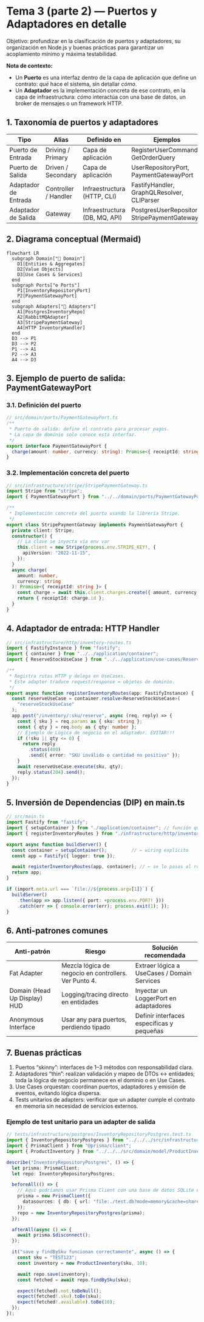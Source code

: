 # Tema 3 (parte 2) — Puertos y Adaptadores en detalle

Objetivo: profundizar en la clasificación de puertos y adaptadores, su organización en Node.js y buenas prácticas para garantizar un acoplamiento mínimo y máxima testabilidad.

**Nota de contexto:**

- Un **Puerto** es una interfaz dentro de la capa de aplicación que define un contrato: _qué_ hace el sistema, sin detallar _cómo_.
- Un **Adaptador** es la implementación concreta de ese contrato, en la capa de infraestructura: _cómo_ interactúa con una base de datos, un broker de mensajes o un framework HTTP.

## 1. Taxonomía de puertos y adaptadores

| Tipo                 | Alias                | Definido en                   | Ejemplos                                     |
| -------------------- | -------------------- | ----------------------------- | -------------------------------------------- |
| Puerto de Entrada    | Driving / Primary    | Capa de aplicación            | RegisterUserCommand, GetOrderQuery           |
| Puerto de Salida     | Driven / Secondary   | Capa de aplicación            | UserRepositoryPort, PaymentGatewayPort       |
| Adaptador de Entrada | Controller / Handler | Infraestructura (HTTP, CLI)   | FastifyHandler, GraphQLResolver, CLIParser   |
| Adaptador de Salida  | Gateway              | Infraestructura (DB, MQ, API) | PostgresUserRepository, StripePaymentGateway |

## 2. Diagrama conceptual (Mermaid)

```mermaid
flowchart LR
  subgraph Domain["🔷 Domain"]
    D1[Entities & Aggregates]
    D2[Value Objects]
    D3[Use Cases & Services]
  end
  subgraph Ports["⚙️ Ports"]
    P1[InventoryRepositoryPort]
    P2[PaymentGatewayPort]
  end
  subgraph Adapters["🔌 Adapters"]
    A1[PostgresInventoryRepo]
    A2[RabbitMQAdapter]
    A3[StripePaymentGateway]
    A4[HTTP InventoryHandler]
  end
  D3 --> P1
  D3 --> P2
  P1 --> A1
  P2 --> A3
  A4 --> D3
```

## 3. Ejemplo de puerto de salida: PaymentGatewayPort

### 3.1. Definición del puerto

```typescript
// src/domain/ports/PaymentGatewayPort.ts
/**
 * Puerto de salida: define el contrato para procesar pagos.
 * La capa de dominio solo conoce esta interfaz.
 */
export interface PaymentGatewayPort {
  charge(amount: number, currency: string): Promise<{ receiptId: string }>;
}
```

### 3.2. Implementación concreta del puerto

```typescript
// src/infrastructure/stripe/StripePaymentGateway.ts
import Stripe from "stripe";
import { PaymentGatewayPort } from "../../domain/ports/PaymentGatewayPort";

/**
 * Implementación concreta del puerto usando la librería Stripe.
 */
export class StripePaymentGateway implements PaymentGatewayPort {
  private client: Stripe;
  constructor() {
    // La clave se inyecta vía env var
    this.client = new Stripe(process.env.STRIPE_KEY!, {
      apiVersion: "2022-11-15",
    });
  }
  async charge(
    amount: number,
    currency: string
  ): Promise<{ receiptId: string }> {
    const charge = await this.client.charges.create({ amount, currency });
    return { receiptId: charge.id };
  }
}
```

## 4. Adaptador de entrada: HTTP Handler

```typescript
// src/infrastructure/http/inventory-routes.ts
import { FastifyInstance } from "fastify";
import { container } from "../../application/container";
import { ReserveStockUseCase } from "../../application/use-cases/ReserveStockUseCase";

/**
 * Registra rutas HTTP y delega en UseCases.
 * Este adapter traduce request/response ↔ objetos de dominio.
 */
export async function registerInventoryRoutes(app: FastifyInstance) {
  const reserveUseCase = container.resolve<ReserveStockUseCase>(
    "reserveStockUseCase"
  );
  app.post("/inventory/:sku/reserve", async (req, reply) => {
    const { sku } = req.params as { sku: string };
    const { qty } = req.body as { qty: number };
    // Ejemplo de Lógica de negocio en el adaptador. EVITAR!!!
    if (!sku || qty <= 0) {
      return reply
        .status(400)
        .send({ error: "SKU inválido o cantidad no positiva" });
    }
    await reserveUseCase.execute(sku, qty);
    reply.status(204).send();
  });
}
```

## 5. Inversión de Dependencias (DIP) en main.ts

```typescript
// src/main.ts
import Fastify from "fastify";
import { setupContainer } from "./application/container"; // función que registra todo
import { registerInventoryRoutes } from "./infrastructure/http/inventory-routes";

export async function buildServer() {
  const container = setupContainer();         // ← wiring explícito
  const app = Fastify({ logger: true });

  await registerInventoryRoutes(app, container); // ← se lo pasas al router
  return app;
}

if (import.meta.url === `file://${process.argv[1]}`) {
  buildServer()
    .then(app => app.listen({ port: +process.env.PORT! }))
    .catch(err => { console.error(err); process.exit(1); });
}
```

## 6. Anti-patrones comunes

| Anti-patrón         | Riesgo                                  | Solución recomendada                        |
| ------------------- | --------------------------------------- | ------------------------------------------- |
| Fat Adapter         | Mezcla lógica de negocio en controllers. Ver Punto 4. | Extraer lógica a UseCases / Domain Services |
| Domain (Head Up Display) HUD          | Logging/tracing directo en entidades    | Inyectar un LoggerPort en adaptadores       |
| Anonymous Interface | Usar any para puertos, perdiendo tipado | Definir interfaces específicas y pequeñas   |

## 7. Buenas prácticas

1. Puertos “skinny”: interfaces de 1–3 métodos con responsabilidad clara.
2. Adaptadores “thin”: realizan validación y mapeo de DTOs ↔ entidades; toda la lógica de negocio permanece en el dominio o en Use Cases.
3. Use Cases orquestan: coordinan puertos, adaptadores y emisión de eventos, evitando lógica dispersa.
4. Tests unitarios de adapters: verificar que un adapter cumple el contrato en memoria sin necesidad de servicios externos.

### Ejemplo de test unitario para un adapter de salida

```typescript
// tests/infrastructure/postgres/InventoryRepositoryPostgres.test.ts
import { InventoryRepositoryPostgres } from "../../../src/infrastructure/postgres/InventoryRepositoryPostgres";
import { PrismaClient } from "@prisma/client";
import { ProductInventory } from "../../../src/domain/model/ProductInventory";

describe("InventoryRepositoryPostgres", () => {
  let prisma: PrismaClient;
  let repo: InventoryRepositoryPostgres;

  beforeAll(() => {
    // Aquí podríamos usar Prisma Client con una base de datos SQLite en memoria
    prisma = new PrismaClient({
      datasources: { db: { url: "file:./test.db?mode=memory&cache=shared" } },
    });
    repo = new InventoryRepositoryPostgres(prisma);
  });

  afterAll(async () => {
    await prisma.$disconnect();
  });

  it("save y findBySku funcionan correctamente", async () => {
    const sku = "TEST123";
    const inventory = new ProductInventory(sku, 10);

    await repo.save(inventory);
    const fetched = await repo.findBySku(sku);

    expect(fetched).not.toBeNull();
    expect(fetched!.sku).toBe(sku);
    expect(fetched!.available).toBe(10);
  });
});
```


